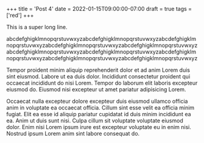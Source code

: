 +++
title = 'Post 4'
date = 2022-01-15T09:00:00-07:00
draft = true
tags = ['red']
+++

This is a super long line.

<!--more-->

abcdefghigklmnopqrstuvwxyzabcdefghigklmnopqrstuvwxyzabcdefghigklmnopqrstuvwxyzabcdefghigklmnopqrstuvwxyzabcdefghigklmnopqrstuvwxyzabcdefghigklmnopqrstuvwxyzabcdefghigklmnopqrstuvwxyzabcdefghigklmnopqrstuvwxyzabcdefghigklmnopqrstuvwxyzabcdefghigklmnopqrstuvwxyz

Tempor proident minim aliquip reprehenderit dolor et ad anim Lorem duis sint eiusmod. Labore ut ea duis dolor. Incididunt consectetur proident qui occaecat incididunt do nisi Lorem. Tempor do laborum elit laboris excepteur eiusmod do. Eiusmod nisi excepteur ut amet pariatur adipisicing Lorem.

Occaecat nulla excepteur dolore excepteur duis eiusmod ullamco officia anim in voluptate ea occaecat officia. Cillum sint esse velit ea officia minim fugiat. Elit ea esse id aliquip pariatur cupidatat id duis minim incididunt ea ea. Anim ut duis sunt nisi. Culpa cillum sit voluptate voluptate eiusmod dolor. Enim nisi Lorem ipsum irure est excepteur voluptate eu in enim nisi. Nostrud ipsum Lorem anim sint labore consequat do.

